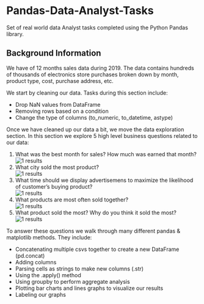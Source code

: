# Pandas-Data-Analyst-Tasks
Set of real world data Analyst tasks completed using the Python Pandas library.

## Background Information
We have of 12 months  sales data during 2019. The data contains hundreds of thousands of electronics store purchases broken down by month, product type, cost, purchase address, etc. 

We start by cleaning our data. Tasks during this section include:
- Drop NaN values from DataFrame
- Removing rows based on a condition
- Change the type of columns (to_numeric, to_datetime, astype)

Once we have cleaned up our data a bit, we move the data exploration section. In this section we explore 5 high level business questions related to our data:
 1. What was the best month for sales? How much was earned that month? <br/>
![1 results](../main/Results/1.png)
 2. What city sold the most product? <br/>
![1 results](../main/Results/2.png)
 3. What time should we display advertisemens to maximize the likelihood of customer’s buying product? <br/>
![1 results](../main/Results/3.png)
 4. What products are most often sold together? <br/>
![1 results](../main/Results/4.png)
 5. What product sold the most? Why do you think it sold the most? <br/>
![1 results](../main/Results/5.png)

To answer these questions we walk through many different pandas & matplotlib methods. They include:
- Concatenating multiple csvs together to create a new DataFrame (pd.concat)
- Adding columns
- Parsing cells as strings to make new columns (.str)
- Using the .apply() method
- Using groupby to perform aggregate analysis
- Plotting bar charts and lines graphs to visualize our results
- Labeling our graphs


